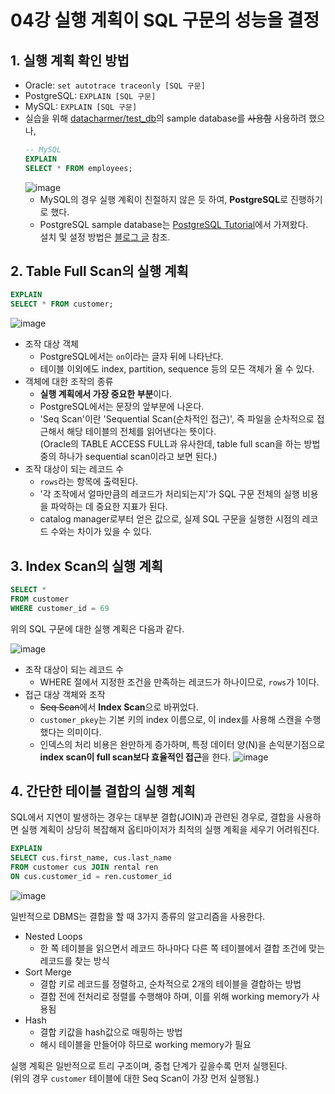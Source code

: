 # 04강 실행 계획이 SQL 구문의 성능을 결정

## 1. 실행 계획 확인 방법
- Oracle: `set autotrace traceonly [SQL 구문]`
- PostgreSQL: `EXPLAIN [SQL 구문]`
- MySQL: `EXPLAIN [SQL 구문]`
- 실습을 위해 [datacharmer/test_db](https://github.com/datacharmer/test_db)의 sample database를 ~~사용함~~ 사용하려 했으나,
  ```sql
  -- MySQL
  EXPLAIN
  SELECT * FROM employees;
  ```
  ![image](https://user-images.githubusercontent.com/26949964/70936779-6aef5e00-2086-11ea-888c-7905f551f410.png)
  - MySQL의 경우 실행 계획이 친절하지 않은 듯 하여, **PostgreSQL**로 진행하기로 했다.
  - PostgreSQL sample database는 [PostgreSQL Tutorial](http://www.postgresqltutorial.com/postgresql-sample-database/)에서 가져왔다.  
  설치 및 설정 방법은 [블로그 글](https://starkying.tistory.com/entry/PostgreSQL-%EC%84%A4%EC%B9%98%ED%95%98%EA%B8%B0) 참조.


## 2. Table Full Scan의 실행 계획
```sql
EXPLAIN
SELECT * FROM customer;
```
![image](https://user-images.githubusercontent.com/26949964/70941041-ef45df00-208e-11ea-801d-5e0d5327fcfc.png)

- 조작 대상 객체
  - PostgreSQL에서는 `on`이라는 글자 뒤에 나타난다.
  - 테이블 이외에도 index, partition, sequence 등의 모든 객체가 올 수 있다.
- 객체에 대한 조작의 종류
  - **실행 계획에서 가장 중요한 부분**이다.
  - PostgreSQL에서는 문장의 앞부분에 나온다.
  - 'Seq Scan'이란 'Sequential Scan(순차적인 접근)', 즉 파일을 순차적으로 접근해서 해당 테이블의 전체를 읽어낸다는 뜻이다.  
    (Oracle의 TABLE ACCESS FULL과 유사한데, table full scan을 하는 방법 중의 하나가 sequential scan이라고 보면 된다.)
- 조작 대상이 되는 레코드 수
  - `rows`라는 항목에 출력된다.
  - '각 조작에서 얼마만큼의 레코드가 처리되는지'가 SQL 구문 전체의 실행 비용을 파악하는 데 중요한 지표가 된다.
  - catalog manager로부터 얻은 값으로, 실제 SQL 구문을 실행한 시점의 레코드 수와는 차이가 있을 수 있다.


## 3. Index Scan의 실행 계획
```sql
SELECT *
FROM customer
WHERE customer_id = 69
```
위의 SQL 구문에 대한 실행 계획은 다음과 같다.

![image](https://user-images.githubusercontent.com/26949964/70942213-814ee700-2091-11ea-8caa-6ab649d92190.png)

- 조작 대상이 되는 레코드 수
  - WHERE 절에서 지정한 조건을 만족하는 레코드가 하나이므로, `rows`가 1이다.
- 접근 대상 객체와 조작
  - ~~Seq Scan~~에서 **Index Scan**으로 바뀌었다.
  - `customer_pkey`는 기본 키의 index 이름으로, 이 index를 사용해 스캔을 수행했다는 의미이다.
  - 인덱스의 처리 비용은 완만하게 증가하며, 특정 데이터 양(N)을 손익분기점으로 **index scan이 full scan보다 효율적인 접근**을 한다.
    ![image](https://user-images.githubusercontent.com/26949964/70942984-24ecc700-2093-11ea-8eee-3aa3af20b14e.png)


## 4. 간단한 테이블 결합의 실행 계획
SQL에서 지연이 발생하는 경우는 대부분 결합(JOIN)과 관련된 경우로, 결합을 사용하면 실행 계획이 상당히 복잡해져 옵티마이저가 최적의 실행 계획을 세우기 어려워진다.

```sql
EXPLAIN
SELECT cus.first_name, cus.last_name
FROM customer cus JOIN rental ren
ON cus.customer_id = ren.customer_id
```
![image](https://user-images.githubusercontent.com/26949964/70943476-54500380-2094-11ea-8116-ab06dff9de1d.png)

일반적으로 DBMS는 결합을 할 때 3가지 종류의 알고리즘을 사용한다.
- Nested Loops
  - 한 쪽 테이블을 읽으면서 레코드 하나마다 다른 쪽 테이블에서 결합 조건에 맞는 레코드를 찾는 방식
- Sort Merge
  - 결합 키로 레코드를 정렬하고, 순차적으로 2개의 테이블을 결합하는 방법
  - 결합 전에 전처리로 정렬를 수행해야 하며, 이를 위해 working memory가 사용됨
- Hash
  - 결합 키값을 hash값으로 매핑하는 방법
  - 해시 테이블을 만들어야 하므로 working memory가 필요

실행 계획은 일반적으로 트리 구조이며, 중첩 단계가 깊을수록 먼저 실행된다.  
(위의 경우 `customer` 테이블에 대한 Seq Scan이 가장 먼저 실행됨.)